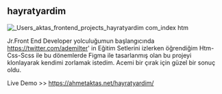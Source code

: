 ## hayratyardim 
![_Users_aktas_frontend_projects_hayratyardim com_index htm](https://user-images.githubusercontent.com/56774618/143783803-d689ae7c-3a79-4e7a-ae21-f1ed4a809a5d.png)

Jr.Front End Developer yolculuğumun başlangıcında  https://twitter.com/ademilter' in Eğitim Setlerini izlerken öğrendiğim Htm-Css-Scss ile  bu dönemlerde 
Figma ile tasarlanmış olan bu projeyi klonlayarak kendimi zorlamak istedim. Acemi bir çırak için güzel bir sonuç oldu.

Live Demo >> https://ahmetaktas.net/hayratyardim/
